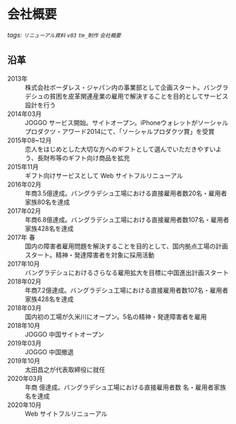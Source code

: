 # 会社概要
###### tags: `リニューアル資料` `v03` `tm_制作` `会社概要`


## 沿革

<dl>
<dt>2013年</dt>
<dd>株式会社ボーダレス・ジャパン内の事業部として企画スタート。バングラデシュの貧困を皮革関連産業の雇用で解決することを目的としてサービス設計を行う</dd>
<dt>2014年03月</dt>
<dd>JOGGO サービス開始。サイトオープン。iPhoneウォレットがソーシャルプロダクツ・アワード2014にて、「ソーシャルプロダクツ賞」を受賞</dd>
<dt>2015年08~12月</dt>
<dd>恋人をはじめとした大切な方へのギフトとして選んでいただきやすいよう、長財布等のギフト向け商品を拡充</dd>
<dt>2015年11月</dt>
<dd>ギフト向けサービスとして Web サイトフルリニューアル</dd>
<dt>2016年02月</dt>
<dd>年商3.5億達成。バングラデシュ工場における直接雇用者数20名・雇用者家族80名を達成</dd>
<dt>2017年02月</dt>
<dd>年商6.8億達成。バングラデシュ工場における直接雇用者数107名・雇用者家族428名を達成</dd>
<dt>2017年 春</dt>
<dd>国内の障害者雇用問題を解決することを目的として、国内拠点工場の計画スタート。精神・発達障害者を対象に採用活動</dd>
<dt>2017年10月</dt>
<dd>バングラデシュにおけるさらなる雇用拡大を目標に中国進出計画スタート</dd>
<dt>2018年02月</dt>
<dd>年商7.2億達成。バングラデシュ工場における直接雇用者数107名・雇用者家族428名を達成</dd>
<dt>2018年03月</dt>
<dd>国内初の工場が久米川にオープン。5名の精神・発達障害者を雇用</dd>
<dt>2018年10月</dt>
<dd>JOGGO 中国サイトオープン</dd>
<dt>2019年03月</dt>
<dd>JOGGO 中国撤退</dd>
<dt>2019年10月</dt>
<dd>太田昌之が代表取締役に就任</dd>
<dt>2020年03月</dt>
<dd>年商 億達成。バングラデシュ工場における直接雇用者数 名・雇用者家族 名を達成</dd>
<dt>2020年10月</dt>
<dd>Web サイトフルリニューアル</dd>
</dl>


